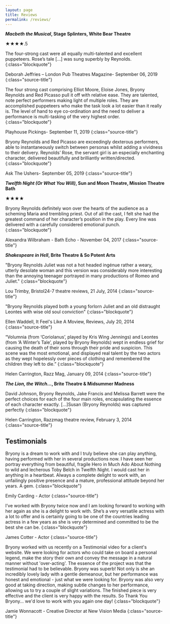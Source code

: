 ```yaml
---
layout: page
title: Reviews
permalink: /reviews/
---
```


**_Macbeth the Musical_, Stage Splinters, White Bear Theatre**

★★★★.5

The four-strong cast were all equally multi-talented and excellent puppeteers. Rose’s tale […] was sung superbly by Reynolds.
{:class="blockquote"}

Deborah Jeffries – London Pub Theatres Magazine- September 06, 2019
{:class="source-title"}

The four strong cast comprising Elliot Moore, Eloise Jones, Bryony Reynolds and Red Picasso pull it off with relative ease. They are talented, note perfect performers making light of multiple roles. They are accomplished puppeteers who make the task look a lot easier than it really is. The level of hand to eye co-ordination and the need to deliver a performance is multi-tasking of the very highest order.
{:class="blockquote"}

Playhouse Pickings- September 11, 2019
{:class="source-title"}

Bryony Reynolds and Red Picasso are exceedingly dexterous performers, able to instantaneously switch between personas whilst adding a vividness to their delivery. Reynolds’ Rose, the servant girl is an especially enchanting character, delivered beautifully and brilliantly written/directed.
{:class="blockquote"}

Ask The Ushers- September 05, 2019
{:class="source-title"}

**_Twelfth Night (Or What You Will)_, Sun and Moon Theatre, Mission Theatre Bath**

★★★★

Bryony Reynolds definitely won over the hearts of the audience as a scheming Maria and trembling priest. Out of all the cast, I felt she had the greatest command of her character’s position in the play. Every line was delivered with a carefully considered emotional punch.
{:class="blockquote"}

Alexandra Wilbraham - Bath Echo - November 04, 2017
{:class="source-title"}

**_Shakespeare in Hell_, Brite Theatre & So Potent Arts**

"Bryony Reynolds Juliet was not a hot headed ingénue rather a weary, utterly desolate woman and this version was considerably more interesting than the annoying teenager portrayed in many productions of Romeo and Juliet."
{:class="blockquote"}

Lou Trimby, Bristol24-7 theatre reviews, 21 July, 2014
{:class="source-title"}

"Bryony Reynolds played both a young forlorn Juliet and an old distraught Leontes with wise old soul conviction"
{:class="blockquote"}

Ellen Waddell, It Feel's Like A Moview, Reviews, July 20, 2014
{:class="source-title"}

“Volumnia (from ‘Coriolanus’, played by Kris Wing Jennings) and Leontes (from ‘A Winter’s Tale’, played by Bryony Reynolds) wept in endless grief for causing the death of their sons through their pride and suspicion. This scene was the most emotional, and displayed real talent by the two actors as they wept hopelessly over pieces of clothing and remembered the children they left to die.”
{:class="blockquote"}

Helen Carrington, Razz Mag, January 09, 2014
{:class="source-title"}

**_The Lion, the Witch…_, Brite Theatre & Midsummer Madness**

David Johnson, Bryony Reynolds, Jake Francis and Melissa Barrett were the perfect choices for each of the four main roles, encapsulating the essence of each character exactly. […]Susan (Bryony Reynolds) was captured perfectly
{:class="blockquote"}

Helen Carrington, Razzmag theatre review, February 3, 2014
{:class="source-title"}

## Testimonials

Bryony is a dream to work with and I truly believe she can play anything, having performed with her in several productions now. I have seen her portray everything from beautiful, fragile Hero in Much Ado About Nothing to wild and lecherous Toby Belch in Twelfth Night. I would cast her in anything in a heartbeat. Always a complete delight to work with, an unfailingly positive presence and a mature, professional attitude beyond her years. A gem.
{:class="blockquote"}

Emily Carding - Actor
{:class="source-title"}

I’ve worked with Bryony twice now and I am looking forward to working with her again as she is a delight to work with. She’s a very versatile actress with a lot to offer and is certainly going to be one of the countries leading actress in a few years as she is very determined and committed to be the best she can be.
{:class="blockquote"}

James Cotter - Actor
{:class="source-title"}

Bryony worked with us recently on a Testimonial video for a client's website. We were looking for actors who could take on board a personal legend, make the story their own and convey the message in a natural manner without 'over-acting'. The essence of the project was that the testimonial had to be believable. Bryony was superb! Not only is she an incredibly lovely lady with a gentle demeanour, but her performance was honest and emotional - just what we were looking for. Bryony was also very good at taking direction, making subtle changes to her performance, allowing us to try a couple of slight variations. The finished piece is very effective and the client is very happy with the results. So Thank You Bryony... we'd love to work with you again one day!
{:class="blockquote"}

Jamie Wonnacott - Creative Director at New Vision Media
{:class="source-title"}
